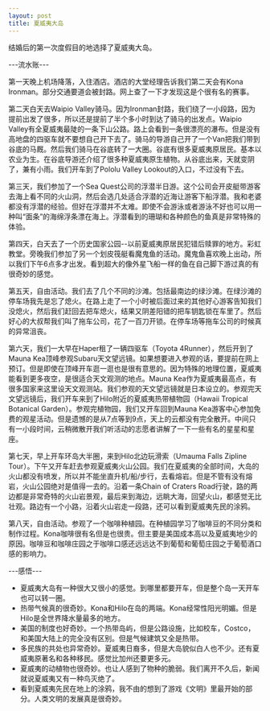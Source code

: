 ```yaml
---
layout: post
title: 夏威夷大岛
---
```


结婚后的第一次度假目的地选择了夏威夷大岛。

---流水账---

第一天晚上机场降落，入住酒店。酒店的大堂经理告诉我们第二天会有Kona Ironman。部分交通要道会被封路。网上查了一下才发现这是个很有名的赛事。

第二天白天去Waipio Valley骑马。因为Ironman封路，我们绕了一小段路，因为提前出发了很多，所以还是提前了半个多小时到达了骑马的出发点。Waipio Valley有全夏威夷最陡的一条下山公路。路上会看到一条很漂亮的瀑布。但是没有高地盘的四驱车就不要想自己开下去了。骑马的导游自己开了一个Van把我们带到谷底的马厩。然后我们骑马在谷底转了一大圈。谷底有很多夏威夷原居民。基本以农业为生。在谷底导游还介绍了很多种夏威夷原生植物。从谷底出来，天就变阴了，兼有小雨。我们开车到了Pololu Valley Lookout的入口，不过没有下去。

第三天，我们参加了一个Sea Quest公司的浮潜半日游。这个公司会开皮艇带游客去海上看不同的火山洞，然后会选几处适合浮潜的近海让游客下船浮潜。我和老婆都没有浮潜的经验。但好在浮潜并不太难。即使不会游泳或者游泳不好也可以用一种叫“面条”的海绵浮条漂在海上。浮潜看到的珊瑚和各种颜色的鱼真是非常特殊的体验。

第四天，白天去了一个历史国家公园--以前夏威夷原居民犯错后赎罪的地方。彩虹教堂。旁晚我们参加了另一个划皮筏艇看魔鬼鱼的活动。魔鬼鱼喜欢晚上出动，所以我们下午6点多才出发。看到超大的像外星飞船一样的鱼在自己脚下游过真的有很奇妙的感觉。

第五天，自由活动。我们去了几个不同的沙滩。包括最南边的绿沙滩。在绿沙滩的停车场我先是忘了熄火。在路上走了一个小时被后面过来的其他好心游客告知我们没熄火，然后我们赶回去把车熄火，结果又阴差阳错的把车钥匙锁在车里了。然后好心的大叔帮我们叫了拖车公司，花了一百刀开锁。在停车场等拖车公司的时候真的异常沮丧。

第六天，我们一大早在Haper租了一辆四驱车（Toyota 4Runner），然后开到了Mauna Kea顶峰参观Subaru天文望远镜。如果想要进入参观的话，要提前在网上预订。但是即使在顶峰开车逛一逛也是很有意思的。因为特殊的地理位置，夏威夷能看到更多夜空，是很适合天文观测的地点。Mauna Kea作为夏威夷最高点，有很多国家来这里设天文观测站。我们参观的天文望远镜就是日本设立的。参观完天文望远镜后，我们开车来到了Hilo附近的夏威夷热带植物园（Hawaii Tropical Botanical Garden）。参观完植物园，我们又开车回到Mauna Kea游客中心参加免费的观星活动。但是遗憾的是从7点等到9点，天上的云都没有完全散开。中间只有一小段时间，云稍微散开我们听活动的志愿者讲解了一下一些有名的星星和星座。

第七天，早上开车环岛大半圈，来到Hilo北边玩滑索（Umauma Falls Zipline Tour）。下午又开车赶去参观夏威夷火山公园。我们在夏威夷的全部时间，大岛的火山都没有喷发，所以并不能坐直升机/船/步行，去看熔岩。但是不管有没有熔岩，火山公园绝对是值得一去的。沿着一条Chain of Craters Road行驶，路的两边都是非常奇特的火山岩景观，最后来到海边，远眺大海，回望火山，都感觉无比壮观。路边有一个小路，沿着火山岩走一段路，还可以看到夏威夷先民的涂鸦。

第八天，自由活动。参观了一个咖啡种植园。在种植园学习了咖啡豆的不同分类和制作过程。Kona咖啡很有名但是也很贵。但主要是美国成本高以及夏威夷地少的原因。咖啡豆和咖啡庄园之于咖啡口感还远远达不到葡萄和葡萄庄园之于葡萄酒口感的影响力。

---感悟---
 
* 夏威夷大岛有一种很大又很小的感觉。到哪里都要开车，但是整个岛一天开车也可以转一圈。
* 热带气候真的很奇妙。Kona和Hilo在岛的两端。Kona经常性阳光明媚。但是Hilo是全世界降水量最多的地方。
* 美国的制度也好奇妙。一个热带岛屿，但是公路设施，比如校车，Costco，和美国大陆上的完全没有区别。但是气候建筑又全是热带。
* 多民族的共处也异常奇妙。夏威夷日裔多，但是大岛貌似白人也不少。还有夏威夷原著名和各种移民。感觉比加州还要更多元。
* 夏威夷的动植物也很奇妙。也让人感到了物种的脆弱。我们离开不久后，新闻就说夏威夷又有一种鸟灭绝了。
* 看到夏威夷先民在地上的涂鸦，我不由的想到了游戏《文明》里最开始的部分。人类文明的发展真是很奇妙。